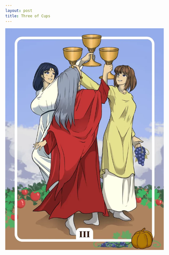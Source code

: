 ```yaml
---
layout: post
title: Three of Cups
---
```


![](../images/Three-of-Cups-Tarot-Card-Meaning-732x1024.webp)
